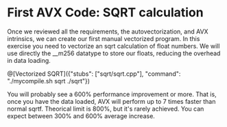 # First AVX Code: SQRT calculation

Once we reviewed all the requirements, the autovectorization, and AVX intrinsics, we can create our first manual vectorized program. In this exercise you need to vectorize an sqrt calculation of float numbers. We will use directly the \_\_m256 datatype to store our floats, reducing the overhead in data loading.

@[Vectorized SQRT]({"stubs": ["sqrt/sqrt.cpp"], "command": "./mycompile.sh sqrt ./sqrt"})

You will probably see a 600% performance improvement or more.
That is, once you have the data loaded, AVX will perform up to 7 times faster than normal sqrtf. Theorical limit is 800%, but it's rarely achieved. You can expect between 300% and 600% average increase.